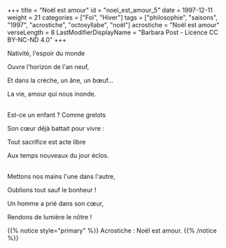 +++
title = "Noël est amour"
id = "noel_est_amour_5"
date = 1997-12-11
weight = 21
categories = ["Foi", "Hiver"]
tags = ["philosophie", "saisons", "1997", "acrostiche", "octosyllabe", "noël"]
acrostiche = "Noël est amour"
verseLength = 8
LastModifierDisplayName = "Barbara Post - Licence CC BY-NC-ND 4.0"
+++

Nativité, l'espoir du monde

Ouvre l'horizon de l'an neuf,

Et dans la crèche, un âne, un bœuf...

La vie, amour qui nous inonde.

 \
Est-ce un enfant ? Comme grelots

Son cœur déjà battait pour vivre :

Tout sacrifice est acte libre

Aux temps nouveaux du jour éclos.

 \
Mettons nos mains l'une dans l'autre,

Oublions tout sauf le bonheur !

Un homme a prié dans son cœur,

Rendons de lumière le nôtre !

{{% notice style="primary" %}}
Acrostiche : Noël est amour.
{{% /notice %}}
